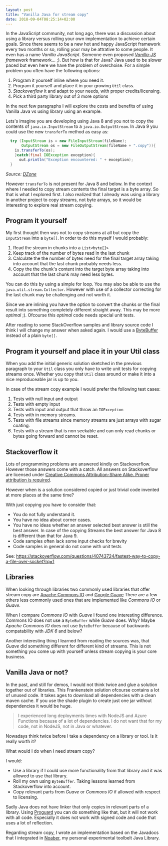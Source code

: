 ```yaml
---
layout: post
title: "Vanilla Java for stream copy"
date: 2018-09-04T08:25:14+02:00
---
```


In the JavaScript community, not long ago, there was a discussion about using a library versus rolling your own implementation to achieve certain goals. Since there seems to be a new hot and happy JavaScript framework every two months or so, rolling your may be attrative to some people. It even has a name *Vanilla JavaScript*. Someone even proposed   *[Vanilla-JS](http://vanilla-js.com/) framework* framework... ;). But how is that for Java? Java used to be slower paced but even here we have the problem of overchoise. For a simple problem you often have the following options:

1. Program it yourself inline where you need it.
2. Program it yourself and place it in your growing `Util` class.
3. *Stackoverflow* it and adapt to your needs, with proper credits/licensing.
4. Pick a third party library out of 3 more options

In the next few paragraphs I will explore the costs and benefits of using Vanilla Java vs using library using an example.

Lets's imagine you are developing using Java 8 and you not to copy the contents of  `java.io.InputStream` to a `java.io.OutputStream`. In Java 9 you could use the new `transferTo` method as easy as:

```Java
  try (InputStream is = new FileInputStream(fileName);
       OutputStream os = new FileOutputStream(fileName + ".copy")){
    is.transferTo(os);
    }catch(final IOException exception){
      out.println("Exception encountered: " + exception);
  }
```

*Source: [DZone](https://dzone.com/articles/transferring-inputstream-to-outputstream-in-jdk-9)*

However `transferTo` is not present for Java 8 and below.
In the context where I needed to copy stream contents the final target is a byte array. So that is what I explored first. I also realized that I already was using a library in another project to copy streams, not byte arrays, so it would be interesting to explore real stream copying.

## Program it yourself

My first thought then was not to copy streams at all but copy the `InputStream` into a `byte[]`.
In order to do this myself I would probably:

1. Read the stream in chunks into a `List<byte[]>`
2. Keep track of the number of bytes read in the last chunk
3. Calculate the the number of bytes need for the final target array taking into account that the last chunk probably needs less.
4. Copy the the chunk's content into the target byte array taking into account that the last chunk may need less bytes.

You can do this by using a simple for loop. You may also be able to use the `java.util.stream.Collector`. However with use of a collector correcting for the last chunk may be challenging and not worth it.

Since we are inlining you have the option to convert the chunks or the final result into something completely different straight away. This may be more *optimal* ;). Ofcourse this *optimal* code needs special unit tests.

After reading to some StackOverflow samples and library source code I think I will change my answer when asked again. I would use a [ByteBuffer](https://docs.oracle.com/javase/8/docs/api/java/nio/Buffer.html) instead of a plain `byte[]`.

## Program it yourself and place it in your Util class

When you add the initial generic solution sketched in  the previous paragraph to your `Util` class you only have to write unit tests for copying streams once. Whether you copy that `Util` class around or make it into a nice reproduceable jar is up to you.

In case of the stream copy example I would prefer the following test cases:

1. Tests with null input and output
2. Tests with empty input
3. Tests with input and output that throw an `IOException`
4. Tests with in memory streams.
5. Tests with file streams since memory streams are just arrays with sugar coating.
6. Tests with a stream that is non seekable and can only read chunks or bytes going forward and cannot be reset.

## Stackoverflow it

Lots of programming problems are answered kindly on Stackoverflow. However those answers come with a catch.
All answers on Stackoverflow are licensed under [Creative Commons Attribution-Share Alike. Proper attribution is required](https://stackoverflow.com/help/licensing).

However when is a solution considered copied or just trivial code invented at more places at the same time?

With just copying you have to consider that:

* You do not fully understand it.
* You have no idea about corner cases.
* You have no ideas whether an answer selected best answer is still the best answer.
  In case of the copying Streams the best answer for Java 8 is different than that for Java 9.
* Code samples often lack some input checks for brevity
* Code samples in general do not come with unit tests

See:
https://stackoverflow.com/questions/40743724/fastest-way-to-copy-a-file-over-socket?rq=1

## Libraries

When looking through libraries two commonly used libraries that offer stream copy are
[Apache Commons IO](https://commons.apache.org/proper/commons-io/) and [Google Guave](https://github.com/google/guava/wiki) There are a few others less commonly used ones that are implemented like *Commons IO* or *Guave*.

When I compare *Commons IO* with *Guave* I found one interesting difference. Commons IO does not use a `ByteBuffer` while *Guave* does. Why? Maybe *Apache Commons IO* does not use `ByteBuffer` because of backwards compatability with *JDK 6* and below?

Another interesting thing I learned from reading the sources  was, that *Guave* did something different for different kind of streams. This is not something you come up with yourself unless  stream copying is your core business.

## Vanilla Java or not?

In the past, and still for demos, I would not think twice and glue a solution together out of libraries. This Frankenstein solution ofcourse contains a lot of unused code. It takes ages to download all dependencies with a clean maven cache. If you use the shade plugin to create just one jar without dependencies it would be huge.

> I experienced long deployments times with NodeJS and Azure Functions because of a lot of dependencies. I do not want that for my code, not in NodeJS, not in Java or whatever.

Nowadays think twice before I take a dependency on a library or tool. Is it really worth it?

What would I do when I need stream copy?

I would:

* Use a library if I could use more functionality from that library and it was allowed to use that library.
* Roll my own using `ByteBuffer`. Taking lessons learned from Stackoverflow into account.
* Copy relevant parts from *Guave* or *Commons IO* if allowed with respect to licensing.

Sadly Java does not have linker that only copies in relevant parts of a library.
Using [Proguard](https://en.wikipedia.org/wiki/ProGuard_(software)) you can do something like that, but it will not work with all code. Especially it does not work with signed code and code that uses a lot of reflection.

Regarding stream copy, I wrote an implementation based on the Javadocs that I integrated in [Noaber](https://github.com/nicenemo/jnoaber), my personal experimental toolbelt Java Library.
